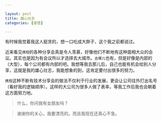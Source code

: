 ```yaml
---

layout: post
title: 雄心壮志
categories: [感悟]

---
```


有时候我觉着我这人挺贪的，想一口吃成大胖子，这个我之前都说过。

近来看见`携程`的各种分享会真是令人羡慕，好像他们不断地有这种面相大众的会议。其实也是因为有会议所以才选择去大城市。`去哪儿`也有，但是好像是内部的（大型），每个公司都有内部的吧。我想等我去那儿后，自己也能有机会给别人分享，这就是我的雄心壮志，我能想象的到，这肯定要付出很多的努力。

`携程`这种不断有技术分享会的做法不仅利于行业的发展，更会让公司往外打出名号（看好我的逻辑顺序）。这样的大公司为很多人做了表率，等我工作后我也会朝着这方面努力地。

> 什么，你问我有女朋友吗？

> 谢谢你的关心，我要漂亮的。而且我现在还真心不急。

